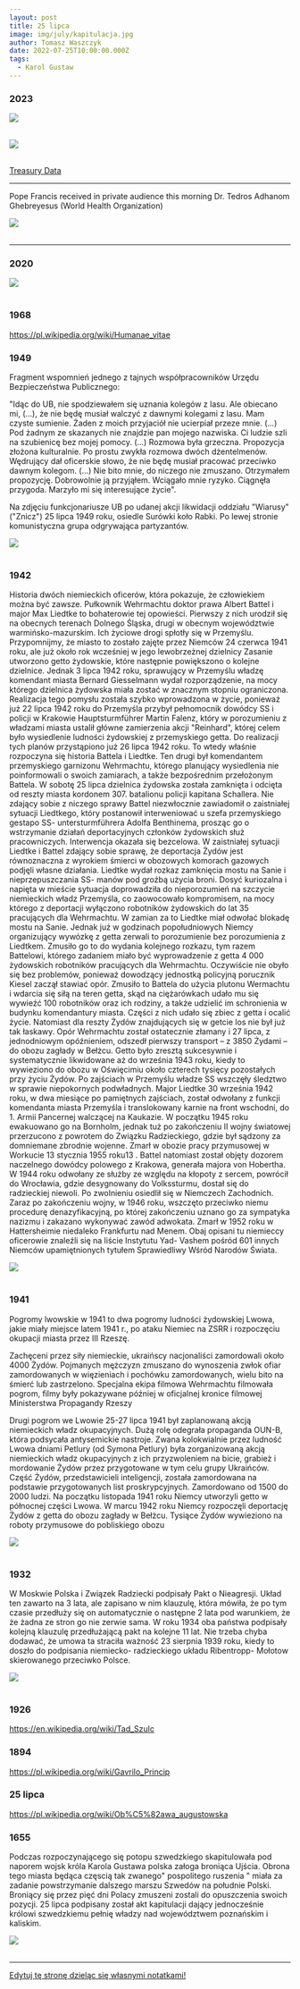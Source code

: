 ```yaml
---
layout: post
title: 25 lipca
image: img/july/kapitulacja.jpg
author: Tomasz Waszczyk
date: 2022-07-25T10:00:00.000Z
tags:
  - Karol Gustaw
---
```


### 2023

<img src="./img/july/current-status.jpeg"><br><br>

<img src="./img/july/gold-china.jpg"><br><br>

[Treasury Data](https://ticdata.treasury.gov/Publish/mfh.txt)

---

Pope Francis received in private audience this morning Dr. Tedros Adhanom Ghebreyesus (World Health Organization)

<img src="./img/july/couple.jpeg"><br><br>

---

### 2020

<img src="./img/july/ogniska-zakazen.png"><br><br>

### 1968

https://pl.wikipedia.org/wiki/Humanae_vitae

### 1949

Fragment wspomnień jednego z tajnych współpracowników Urzędu Bezpieczeństwa Publicznego:

"Idąc do UB, nie spodziewałem się uznania kolegów z lasu. Ale obiecano mi, (...), że nie będę musiał walczyć z dawnymi kolegami z lasu. Mam czyste sumienie. Żaden z moich przyjaciół nie ucierpiał przeze mnie. (...) Pod żadnym ze skazanych nie znajdzie pan mojego nazwiska. Ci ludzie szli na szubienicę bez mojej pomocy.
(...) Rozmowa była grzeczna. Propozycja złożona kulturalnie. Po prostu zwykła rozmowa dwóch dżentelmenów. Wędrujący dał oficerskie słowo, że nie będę musiał pracować przeciwko dawnym kolegom. (...) Nie bito mnie, do niczego nie zmuszano. Otrzymałem propozycję. Dobrowolnie ją przyjąłem. Wciągało mnie ryzyko. Ciągnęła przygoda. Marzyło mi się interesujące życie".

Na zdjęciu funkcjonariusze UB po udanej akcji likwidacji oddziału "Wiarusy" ("Znicz") 25 lipca 1949 roku, osiedle Surówki koło Rabki. Po lewej stronie komunistyczna grupa odgrywająca partyzantów.

<img src="./img/july/wiarusy.jpg"><br><br>

### 1942

Historia dwóch niemieckich oficerów, która pokazuje, że człowiekiem można być zawsze.
Pułkownik Wehrmachtu doktor prawa Albert Battel i major Max Liedtke to bohaterowie tej opowieści.
Pierwszy z nich urodził się na obecnych terenach Dolnego Śląska, drugi w obecnym województwie warmińsko-mazurskim. Ich życiowe drogi spłotły się w Przemyślu.
Przypomnijmy, że miasto to zostało zajęte przez Niemców 24 czerwca 1941 roku, ale już około rok wcześniej w jego lewobrzeżnej dzielnicy Zasanie utworzono getto żydowskie, które następnie powiększono o kolejne dzielnice.
Jednak 3 lipca 1942 roku, sprawujący w Przemyślu władzę komendant miasta Bernard Giesselmann wydał rozporządzenie, na mocy którego dzielnica żydowska miała zostać w znacznym stopniu ograniczona. Realizacja tego pomysłu została szybko wprowadzona w życie, ponieważ już 22 lipca 1942 roku do Przemyśla przybył pełnomocnik dowódcy SS i policji w Krakowie Hauptsturmführer Martin Falenz, który w porozumieniu z władzami miasta ustalił główne zamierzenia akcji "Reinhard", której celem było wysiedlenie ludności żydowskiej z przemyskiego getta. Do realizacji tych planów przystąpiono już 26 lipca 1942 roku.
To wtedy właśnie rozpoczyna się historia Battela i Liedtke. Ten drugi był komendantem przemyskiego garnizonu Wehrmachtu, którego planujący wysiedlenia nie poinformowali o swoich zamiarach, a także bezpośrednim przełożonym Battela.
W sobotę 25 lipca dzielnica żydowska została zamknięta i odcięta od reszty miasta kordonem 307. batalionu policji kapitana Schallera.
Nie zdający sobie z niczego sprawy Battel niezwłocznie zawiadomił o zaistniałej sytuacji Liedtkego, który postanowił interweniować u szefa przemyskiego gestapo SS- untersturmführera Adolfa Benthinema, prosząc go o wstrzymanie działań deportacyjnych członków żydowskich służ pracowniczych. Interwencja okazała się bezcelowa. W zaistniałej sytuacji Liedtke i Battel zdający sobie sprawę, że deportacja Żydów jest równoznaczna z wyrokiem śmierci w obozowych komorach gazowych podjęli własne działania. Liedtke wydał rozkaz zamknięcia mostu na Sanie i nieprzepuszczania SS- manów pod groźbą użycia broni. 
Dosyć kuriozalna i napięta w mieście sytuacja doprowadziła do nieporozumień na szczycie niemieckich władz Przemyśla, co zaowocowało kompromisem, na mocy którego z deportacji wyłączono robotników żydowskich do lat 35 pracujących dla Wehrmachtu. W zamian za to Liedtke miał odwołać blokadę mostu na Sanie. Jednak już w godzinach popołudniowych Niemcy organizujący wywózkę z getta zerwali to porozumienie bez porozumienia z Liedtkem. Zmusiło go to do wydania kolejnego rozkazu, tym razem Battelowi, którego zadaniem miało być wyprowadzenie z getta 4 000 żydowskich robotników pracujących dla Wehrmachtu. Oczywiście nie obyło się bez problemów, ponieważ dowodzący jednostką policyjną porucznik Kiesel zaczął stawiać opór. Zmusiło to Battela do użycia plutonu Wermachtu i wdarcia się siłą na teren getta, skąd na ciężarówkach udało mu się wywieźć 100 robotników oraz ich rodziny, a także udzielić im schronienia w budynku komendantury miasta. Części z nich udało się zbiec z getta i ocalić życie. Natomiast dla reszty Żydów znajdujących się w getcie los nie był już tak łaskawy. Opór Wehrmachtu został ostatecznie złamany i 27 lipca, z jednodniowym opóźnieniem, odszedł pierwszy transport – z 3850 Żydami – do obozu zagłady w Bełżcu. Getto było zresztą sukcesywnie i systematycznie likwidowane aż do września 1943 roku, kiedy to wywieziono do obozu w Oświęcimiu około czterech tysięcy pozostałych przy życiu Żydów.
Po zajściach w Przemyślu władze SS wszczęły śledztwo w sprawie niepokornych podwładnych.
Major Liedtke 30 września 1942 roku, w dwa miesiące po pamiętnych zajściach, został odwołany z funkcji komendanta miasta Przemyśla i translokowany karnie na front wschodni, do 1. Armii Pancernej walczącej na Kaukazie. W początku 1945 roku ewakuowano go na Bornholm, jednak tuż po zakończeniu II wojny światowej przerzucono z powrotem do Związku Radzieckiego, gdzie był sądzony za domniemane zbrodnie wojenne. Zmarł w obozie pracy przymusowej w Workucie 13 stycznia 1955 roku13 . Battel natomiast został objęty dozorem naczelnego dowódcy polowego z Krakowa, generała majora von Hobertha. W 1944 roku odwołany ze służby ze względu na kłopoty z sercem, powrócił do Wrocławia, gdzie desygnowany do Volkssturmu, dostał się do radzieckiej niewoli. Po zwolnieniu osiedlił się w Niemczech Zachodnich. Zaraz po zakończeniu wojny, w 1946 roku, wszczęto przeciwko niemu procedurę denazyfikacyjną, po której zakończeniu uznano go za sympatyka nazizmu i zakazano wykonywać zawód adwokata. Zmarł w 1952 roku w Hattersheimie niedaleko Frankfurtu nad Menem.
Obaj opisani tu niemieccy oficerowie znaleźli się na liście Instytutu Yad- Vashem pośród 601 innych Niemców upamiętnionych tytułem Sprawiedliwy Wśród Narodów Świata.

<img src="./img/july/maxalbert.jpg"><br><br>

### 1941

Pogromy lwowskie w 1941 to dwa pogromy ludności żydowskiej Lwowa, jakie miały miejsce latem 1941 r., po ataku Niemiec na ZSRR i rozpoczęciu okupacji miasta przez III Rzeszę.

Zachęceni przez siły niemieckie, ukraińscy nacjonaliści zamordowali około 4000 Żydów. Pojmanych mężczyzn zmuszano do wynoszenia zwłok ofiar zamordowanych w więzieniach i pochówku zamordowanych, wielu bito na śmierć lub zastrzelono. Specjalna ekipa filmowa Wehrmachtu filmowała pogrom, filmy były pokazywane później w oficjalnej kronice filmowej Ministerstwa Propagandy Rzeszy

Drugi pogrom we Lwowie 25-27 lipca 1941 był zaplanowaną akcją niemieckich władz okupacyjnych. Dużą rolę odegrała propaganda OUN-B, która podsycała antysemickie nastroje. Zwana kolokwialnie przez ludność Lwowa dniami Petlury (od Symona Petlury) była zorganizowaną akcją niemieckich władz okupacyjnych z ich przyzwoleniem na bicie, grabież i mordowanie Żydów przez przygotowane w tym celu grupy Ukraińców. Część Żydów, przedstawicieli inteligencji, została zamordowana na podstawie przygotowanych list proskrypcyjnych. Zamordowano od 1500 do 2000 ludzi.
Na początku listopada 1941 roku Niemcy utworzyli getto w północnej części Lwowa. W marcu 1942 roku Niemcy rozpoczęli deportację Żydów z getta do obozu zagłady w Bełżcu.
Tysiące Żydów wywieziono na roboty przymusowe do pobliskiego obozu

<img src="./img/july/pogromy.jpg"><br><br>

### 1932

W Moskwie Polska i Związek Radziecki podpisały Pakt o Nieagresji. Układ ten zawarto na 3 lata, ale zapisano w nim klauzulę, która mówiła, że po tym czasie przedłuży się on automatycznie o następne 2 lata pod warunkiem, że że żadna ze stron go nie zerwie sama. W roku 1934 oba państwa podpisały kolejną klauzulę przedłużającą pakt na kolejne 11 lat.
Nie trzeba chyba dodawać, że umowa ta straciła ważność 23 sierpnia 1939 roku, kiedy to doszło do podpisania niemiecko- radzieckiego układu Ribentropp- Mołotow skierowanego przeciwko Polsce.

<img src="./img/july/nieagresja.jpg"><br><br>

### 1926

https://en.wikipedia.org/wiki/Tad_Szulc

### 1894

https://pl.wikipedia.org/wiki/Gavrilo_Princip

### 25 lipca

https://pl.wikipedia.org/wiki/Ob%C5%82awa_augustowska

### 1655

Podczas rozpoczynającego się potopu szwedzkiego skapitulowała pod naporem wojsk króla Karola Gustawa polska załoga broniąca Ujścia. Obrona tego miasta będąca częscią tak zwanego" pospolitego ruszenia " miała za zadanie powstrzymanie dalszego marszu Szwedów na południe Polski. Broniący się przez pięć dni Polacy zmuszeni zostali do opuszczenia swoich pozycji.
25 lipca podpisany został akt kapitulacji dający jednocześnie królowi szwedzkiemu pełnię władzy nad województwem poznańskim i kaliskim.

<img src="./img/july/kapitulacja.jpg"><br><br>

---

<a href="https://github.com/TomaszWaszczyk/historia.waszczyk.com/edit/master/src/content/july-25.md" target="_blank">Edytuj tę stronę dzieląc się własnymi notatkami!</a>
